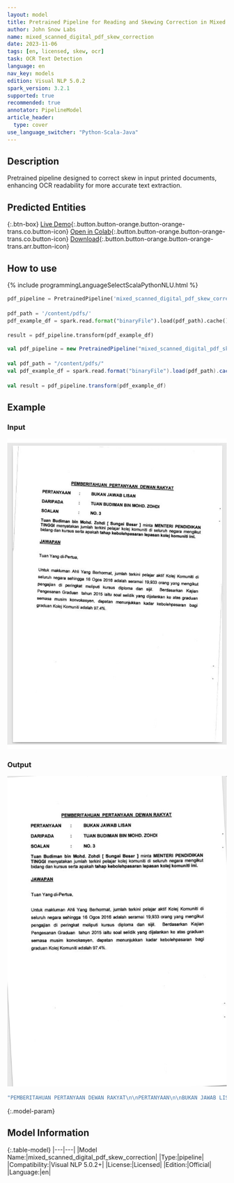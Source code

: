 ```yaml
---
layout: model
title: Pretrained Pipeline for Reading and Skewing Correction in Mixed Scanned and Digital PDF Documents
author: John Snow Labs
name: mixed_scanned_digital_pdf_skew_correction
date: 2023-11-06
tags: [en, licensed, skew, ocr]
task: OCR Text Detection
language: en
nav_key: models
edition: Visual NLP 5.0.2
spark_version: 3.2.1
supported: true
recommended: true
annotator: PipelineModel
article_header:
  type: cover
use_language_switcher: "Python-Scala-Java"
---
```


## Description

Pretrained pipeline designed to correct skew in input printed documents, enhancing OCR readability for more accurate text extraction.

## Predicted Entities

{:.btn-box}
[Live Demo](https://demo.johnsnowlabs.com/ocr/PP_MIXED_SCANNED_DIGITAL_PDF_SKEW_CORRECTION/){:.button.button-orange.button-orange-trans.co.button-icon}
[Open in Colab](https://github.com/JohnSnowLabs/spark-ocr-workshop/blob/master/jupyter/Cards/SparkOcrPretrainedPipelinesMixedScannedDigitalPdfSkewCorrection.ipynb){:.button.button-orange.button-orange-trans.co.button-icon}
[Download](https://s3.amazonaws.com/auxdata.johnsnowlabs.com/clinical/ocr/mixed_scanned_digital_pdf_skew_correction_en_4.3.4_3.0_1679597686000.zip){:.button.button-orange.button-orange-trans.arr.button-icon}

## How to use

<div class="tabs-box" markdown="1">
{% include programmingLanguageSelectScalaPythonNLU.html %}

```python
pdf_pipeline = PretrainedPipeline('mixed_scanned_digital_pdf_skew_correction', 'en', 'clinical/ocr')

pdf_path = '/content/pdfs/'
pdf_example_df = spark.read.format("binaryFile").load(pdf_path).cache()

result = pdf_pipeline.transform(pdf_example_df)
```
```scala
val pdf_pipeline = new PretrainedPipeline("mixed_scanned_digital_pdf_skew_correction", "en", "clinical/ocr")

val pdf_path = "/content/pdfs/"
val pdf_example_df = spark.read.format("binaryFile").load(pdf_path).cache()

val result = pdf_pipeline.transform(pdf_example_df)
```
</div>

## Example

### Input
![Screenshot](/assets/images/examples_ocr/pp_skew.jpg)

### Output
![Screenshot](/assets/images/examples_ocr/pp_skew_out.jpg)
```bash
"PEMBERITAHUAN PERTANYAAN DEWAN RAKYAT\n\nPERTANYAAN\n\nBUKAN JAWAB LISAN\n\nDARIPADA\n\nTUAN BUDIMAN BIN MOHD. ZOHDI\n\nSOALAN\n\nNO. 3\n\nTuan Budiman bin Moh\n\nTI\n\nd. Zohdi [ Sun\n\nbidang\n\nlah terkini pelaj\n\nar kolej komuniti di seluruh\n\ngai Besar ] minta MENTERI PENDIDIKAN\n\ndan kursus serta a\n\nPakah tahap\n\nut\n\nkebolehpasaran lepasan kolej k\n\nomuniti ini\n\nJAWAPAN\n\nTuan Yang di-Pertua,\n\nUntuk makluman Ahli Yang Berhormat\n\nSeluruh negara sehingga 16 Ogos 2016\n\njJumlah terkini pelajar aktif Kolej Komuniti di\n\nadalah se\n\nfamai 19,933 orang yang mengikut\n\nPengajian di peringkat meliputi kursus dip\n\nloma dan sijil.\n\nBerdasarkan Kajian\n\nPengesanan Graduan tahun 2015 iaitu soal\n\nSelidik yang dijalankan ke atas graduan\n\nsemasa musim konvokesyen dapatan me\n\ngraduan Kolej Komuniti adalah 97.4%.\n\nnunjukkan kadar kebolehpasaran bagi\n"
```

{:.model-param}
## Model Information

{:.table-model}
|---|---|
|Model Name:|mixed_scanned_digital_pdf_skew_correction|
|Type:|pipeline|
|Compatibility:|Visual NLP 5.0.2+|
|License:|Licensed|
|Edition:|Official|
|Language:|en|
